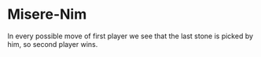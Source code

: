 # Misere-Nim
In every possible move of first player we see that the last stone is picked by him, so second player wins.
